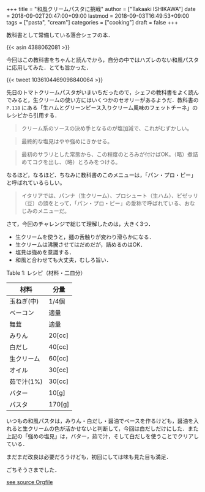 +++
title = "和風クリームパスタに挑戦"
author = ["Takaaki ISHIKAWA"]
date = 2018-09-02T20:47:00+09:00
lastmod = 2018-09-03T16:49:53+09:00
tags = ["pasta", "cream"]
categories = ["cooking"]
draft = false
+++

教科書として常備している落合シェフの本．

{{< asin 4388062081 >}}

今回はこの教科書をちゃんと読んでから，自分の中ではハズレのない和風パスタに応用してみた．とても旨かった．

{{< tweet 1036104469098840064 >}}

先日のトマトクリームパスタがいまいちだったので，シェフの教科書をよく読んでみると，生クリームの使い方にはいくつかのセオリーがあるようだ．教科書の `P.118` にある「生ハムとグリーンピース入りクリーム風味のフェットチーネ」のレシピから引用する．

> クリーム系のソースの決め手となるのが塩加減で、これがむずかしい。

<!--quoteend-->

> 最終的な塩見はやや強めにきかせる。

<!--quoteend-->

> 最初のサラリとした常態から、この程度のとろみが付けばOK。（略）煮詰めてコクを出し、（略）とろみをつける。

なるほど，なるほど．ちなみに教科書のこのメニューは，「パン・プロ・ピー」と呼ばれているらしい。

> イタリアでは、パンナ（生クリーム）、プロシュート（生ハム）、ピゼッリ（豆）の頭をとって，「パン・プロ・ピー」の愛称で呼ばれている、おなじみのメニューだ。

さて，今回のチャレンジで総じて理解したのは，大きく3つ．

-   生クリームを使うと，麺の舌触りが変わり滑らかになる．
-   生クリームは沸騰させてはだめだが，詰めるのはOK．
-   塩見は強めを意識する．
-   和風と合わせても大丈夫，むしろ旨い．

<div class="table-caption">
  <span class="table-number">Table 1:</span>
  レシピ（材料・二皿分）
</div>

| 材料    | 分量   |
|-------|------|
| 玉ねぎ(中) | 1/4個  |
| ベーコン | 適量   |
| 舞茸    | 適量   |
| みりん  | 20[cc] |
| 白だし  | 40[cc] |
| 生クリーム | 60[cc] |
| オイル  | 30[cc] |
| 茹で汁(1%) | 30[cc] |
| バター  | 10[g]  |
| パスタ  | 170[g] |

いつもの和風パスタは，みりん・白だし・醤油でベースを作るけども，醤油を入れると生クリームの色が活かせないと判断して，今回は白だしだけにした．また上記の「強めの塩見」は，バター，茹で汁，そして白だしを使うことでクリアしている．

まだまだ改良は必要だろうけども，初回にしては味も見た目も満足．

ごちそうさまでした．

[see source Orgfile](https://github.com/takaxp/blog/blame/master/entries/default.org#L413)
